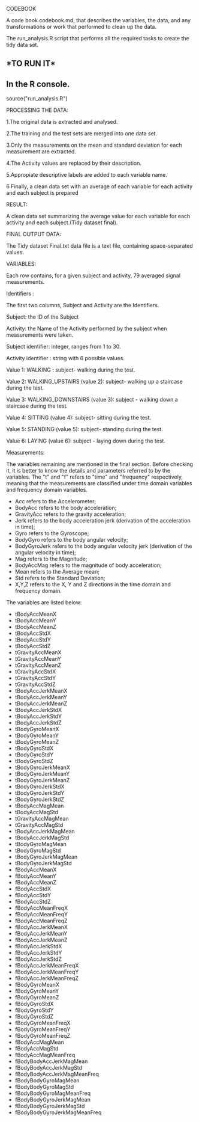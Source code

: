 CODEBOOK

A code book codebook.md, that describes the variables, the data, and any transformations or work that performed to clean up the data.

The run\_analysis.R script that performs all the required tasks to create the tidy data set.

## \*TO RUN IT\*

## In the R console.

source(&quot;run\_analysis.R&quot;)

PROCESSING THE DATA:

1.The original data is extracted and analysed.

2.The training and the test sets are merged into one data set.

3.Only the measurements on the mean and standard deviation for each measurement are extracted.

4.The Activity values are replaced by their description.

5.Appropiate descriptive labels are added to each variable name.

6 Finally, a clean data set with an average of each variable for each activity and each subject is prepared

RESULT:

A clean data set summarizing the average value for each variable for each activity and each subject.(Tidy dataset final).

FINAL OUTPUT DATA:

The Tidy dataset Final.txt data file is a text file, containing space-separated values.

VARIABLES:

Each row contains, for a given subject and activity, 79 averaged signal measurements.

Identifiers :

The first two columns, Subject and Activity are the Identifiers.

Subject: the ID of the Subject

Activity: the Name of the Activity performed by the subject when measurements were taken.

Subject identifier: integer, ranges from 1 to 30.

Activity identifier : string with 6 possible values.

Value 1: WALKING : subject- walking during the test.

Value 2: WALKING\_UPSTAIRS (value 2): subject- walking up a staircase during the test.

Value 3: WALKING\_DOWNSTAIRS (value 3): subject - walking down a staircase during the test.

Value 4: SITTING (value 4): subject- sitting during the test.

Value 5: STANDING (value 5): subject- standing during the test.

Value 6: LAYING (value 6): subject - laying down during the test.

Measurements:

The variables remaining are mentioned in the final section. Before checking it, it is better to know the details and parameters referred to by the variables. The &quot;t&quot; and &quot;f&quot; refers to &quot;time&quot; and &quot;frequency&quot; respectively, meaning that the measurements are classified under time domain variables and frequency domain variables.

- Acc refers to the Accelerometer;
- BodyAcc refers to the body acceleration;
- GravityAcc refers to the gravity acceleration;
- Jerk refers to the body acceleration jerk (derivation of the acceleration in time);
- Gyro refers to the Gyroscope;
- BodyGyro refers to the body angular velocity;
- BodyGyroJerk refers to the body angular velocity jerk (derivation of the angular velocity in time);
- Mag refers to the Magnitude;
- BodyAccMag refers to the magnitude of body acceleration;
- Mean refers to the Average mean;
- Std refers to the Standard Deviation;
- X,Y,Z refers to the X, Y and Z directions in the time domain and frequency domain.

The variables are listed below:

- tBodyAccMeanX
- tBodyAccMeanY
- tBodyAccMeanZ
- tBodyAccStdX
- tBodyAccStdY
- tBodyAccStdZ
- tGravityAccMeanX
- tGravityAccMeanY
- tGravityAccMeanZ
- tGravityAccStdX
- tGravityAccStdY
- tGravityAccStdZ
- tBodyAccJerkMeanX
- tBodyAccJerkMeanY
- tBodyAccJerkMeanZ
- tBodyAccJerkStdX
- tBodyAccJerkStdY
- tBodyAccJerkStdZ
- tBodyGyroMeanX
- tBodyGyroMeanY
- tBodyGyroMeanZ
- tBodyGyroStdX
- tBodyGyroStdY
- tBodyGyroStdZ
- tBodyGyroJerkMeanX
- tBodyGyroJerkMeanY
- tBodyGyroJerkMeanZ
- tBodyGyroJerkStdX
- tBodyGyroJerkStdY
- tBodyGyroJerkStdZ
- tBodyAccMagMean
- tBodyAccMagStd
- tGravityAccMagMean
- tGravityAccMagStd
- tBodyAccJerkMagMean
- tBodyAccJerkMagStd
- tBodyGyroMagMean
- tBodyGyroMagStd
- tBodyGyroJerkMagMean
- tBodyGyroJerkMagStd
- fBodyAccMeanX
- fBodyAccMeanY
- fBodyAccMeanZ
- fBodyAccStdX
- fBodyAccStdY
- fBodyAccStdZ
- fBodyAccMeanFreqX
- fBodyAccMeanFreqY
- fBodyAccMeanFreqZ
- fBodyAccJerkMeanX
- fBodyAccJerkMeanY
- fBodyAccJerkMeanZ
- fBodyAccJerkStdX
- fBodyAccJerkStdY
- fBodyAccJerkStdZ
- fBodyAccJerkMeanFreqX
- fBodyAccJerkMeanFreqY
- fBodyAccJerkMeanFreqZ
- fBodyGyroMeanX
- fBodyGyroMeanY
- fBodyGyroMeanZ
- fBodyGyroStdX
- fBodyGyroStdY
- fBodyGyroStdZ
- fBodyGyroMeanFreqX
- fBodyGyroMeanFreqY
- fBodyGyroMeanFreqZ
- fBodyAccMagMean
- fBodyAccMagStd
- fBodyAccMagMeanFreq
- fBodyBodyAccJerkMagMean
- fBodyBodyAccJerkMagStd
- fBodyBodyAccJerkMagMeanFreq
- fBodyBodyGyroMagMean
- fBodyBodyGyroMagStd
- fBodyBodyGyroMagMeanFreq
- fBodyBodyGyroJerkMagMean
- fBodyBodyGyroJerkMagStd
- fBodyBodyGyroJerkMagMeanFreq
